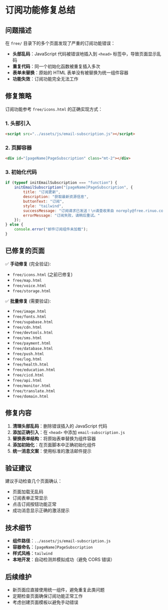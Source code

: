# 订阅功能修复总结

## 问题描述
在 `free/` 目录下的多个页面发现了严重的订阅功能错误：
- **头部乱码**：JavaScript 代码被错误地插入到 `<head>` 标签中，导致页面显示乱码
- **重复代码**：同一个初始化函数被重复插入多次
- **表单未替换**：原始的 HTML 表单没有被替换为统一组件容器
- **功能失效**：订阅功能完全无法工作

## 修复策略
订阅功能参考 `free/icons.html` 的正确实现方式：

### 1. 头部引入
```html
<script src="../assets/js/email-subscription.js"></script>
```

### 2. 页脚容器
```html
<div id="[pageName]PageSubscription" class="mt-2"></div>
```

### 3. 初始化代码
```javascript
if (typeof initEmailSubscription === "function") {
    initEmailSubscription("[pageName]PageSubscription", {
        title: "订阅更新",
        description: "获取最新资源信息", 
        buttonText: "订阅",
        style: "tailwind",
        successMessage: "订阅请求已发送！\n请查收来自 noreply@free.rinuo.com 的邮件，并点击验证链接完成订阅\n\n如果没有收到邮件，请检查垃圾邮件文件夹",
        errorMessage: "订阅失败，请稍后重试。"
    });
} else {
    console.error("邮件订阅组件未加载");
}
```

## 已修复的页面
✅ **手动修复** (完全验证):
- `free/icons.html` (之前已修复)
- `free/map.html`
- `free/voice.html`
- `free/storage.html`

✅ **批量修复** (需要验证):
- `free/image.html`
- `free/fonts.html`
- `free/supabase.html`
- `free/cdn.html`
- `free/devtools.html`
- `free/sms.html`
- `free/payment.html`
- `free/database.html`
- `free/push.html`
- `free/log.html`
- `free/health.html`
- `free/education.html`
- `free/cicd.html`
- `free/api.html`
- `free/monitor.html`
- `free/translate.html`
- `free/domain.html`

## 修复内容
1. **清理头部乱码**：删除错误插入的 JavaScript 代码
2. **添加正确引入**：在 `<head>` 中添加 `email-subscription.js`
3. **替换表单结构**：将原始表单替换为组件容器
4. **添加初始化**：在页面脚本中正确初始化组件
5. **统一消息文案**：使用标准的激活邮件提示

## 验证建议
建议手动检查几个页面确认：
- 页面加载无乱码
- 订阅表单正常显示
- 点击订阅按钮功能正常
- 成功消息显示正确的激活提示

## 技术细节
- **组件路径**：`../assets/js/email-subscription.js`
- **容器命名**：`[pageName]PageSubscription`
- **样式风格**：`tailwind`
- **本地开发**：自动检测并模拟成功（避免 CORS 错误）

## 后续维护
- 新页面应直接使用统一组件，避免重复此类问题
- 定期检查页面确保订阅功能正常工作
- 考虑创建页面模板以避免手动错误

